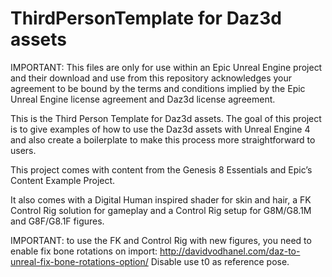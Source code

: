 # ThirdPersonTemplate for Daz3d assets
IMPORTANT: This files are only for use within an Epic Unreal Engine project and their download and use from this repository acknowledges your agreement to be bound by the terms and conditions implied by the Epic Unreal Engine license agreement and Daz3d license agreement.

This is the Third Person Template for Daz3d assets. The goal of this project is to give examples of how to use the Daz3d assets with Unreal Engine 4 and also create a boilerplate to make this process more straightforward to users. 

This project comes with content from the Genesis 8 Essentials and Epic’s Content Example Project. 

It also comes with a Digital Human inspired shader for skin and hair, a FK Control Rig solution for gameplay and a Control Rig setup for G8M/G8.1M and G8F/G8.1F figures. 

IMPORTANT: to use the FK and Control Rig with new figures, you need to enable fix bone rotations on import: http://davidvodhanel.com/daz-to-unreal-fix-bone-rotations-option/
Disable use t0 as reference pose.
